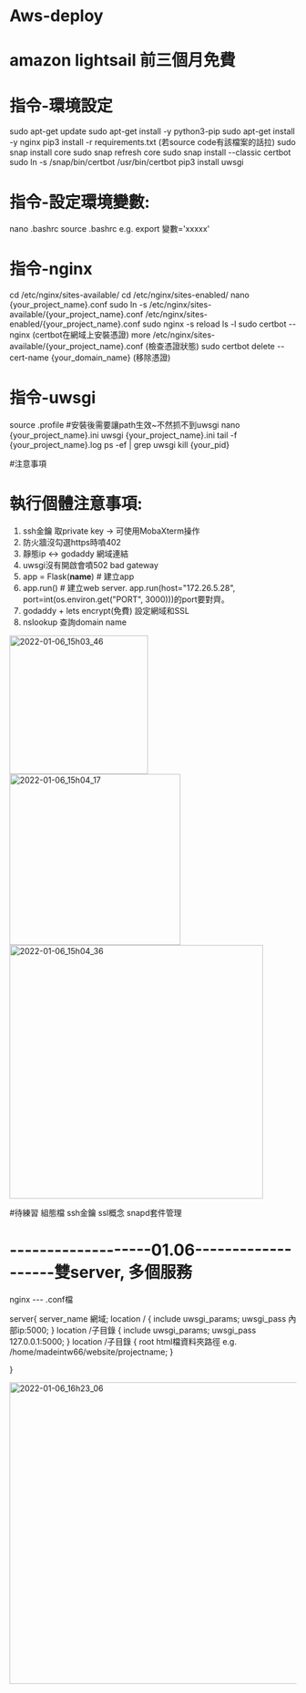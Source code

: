 # Aws-deploy

# amazon lightsail 前三個月免費

# 指令-環境設定
sudo apt-get update
sudo apt-get install -y python3-pip
sudo apt-get install -y nginx
pip3 install -r requirements.txt   (若source code有該檔案的話拉)
sudo snap install core
sudo snap refresh core
sudo snap install --classic certbot
sudo ln -s /snap/bin/certbot /usr/bin/certbot
pip3 install uwsgi

# 指令-設定環境變數:
nano .bashrc
source .bashrc
e.g.  export 變數='xxxxx'

# 指令-nginx
cd /etc/nginx/sites-available/
cd /etc/nginx/sites-enabled/
nano {your_project_name}.conf
sudo ln -s /etc/nginx/sites-available/{your_project_name}.conf /etc/nginx/sites-enabled/{your_project_name}.conf
sudo nginx -s reload
ls -l
sudo certbot --nginx (certbot在網域上安裝憑證)
more /etc/nginx/sites-available/{your_project_name}.conf  (檢查憑證狀態)
sudo certbot delete --cert-name {your_domain_name} (移除憑證)

# 指令-uwsgi
source .profile #安裝後需要讓path生效~不然抓不到uwsgi
nano {your_project_name}.ini
uwsgi {your_project_name}.ini
tail -f {your_project_name}.log
ps -ef | grep uwsgi
kill {your_pid}






#注意事項
# 執行個體注意事項:
1. ssh金鑰 取private key -> 可使用MobaXterm操作
2. 防火牆沒勾選https時噴402
3. 靜態ip <-> godaddy 網域連結
4. uwsgi沒有開啟會噴502 bad gateway
5. app = Flask(__name__)  # 建立app
6. app.run()  # 建立web server. app.run(host="172.26.5.28", port=int(os.environ.get("PORT", 3000)))的port要對齊。
7. godaddy + lets encrypt(免費) 設定網域和SSL
8. nslookup 查詢domain name



<img width="243" alt="2022-01-06_15h03_46" src="https://user-images.githubusercontent.com/66947341/148342723-c2e39e86-f3d1-406c-b74b-38f44735178d.png">
<img width="300" alt="2022-01-06_15h04_17" src="https://user-images.githubusercontent.com/66947341/148342727-48ee0049-93d1-4eec-877a-5761c30ffa9c.png">
<img width="445" alt="2022-01-06_15h04_36" src="https://user-images.githubusercontent.com/66947341/148342728-8924054b-b16e-4c75-ac08-53a5d1dde843.png">



#待練習
組態檔
ssh金鑰
ssl概念
snapd套件管理




# -------------------01.06-------------------雙server, 多個服務
nginx --- .conf檔

server{
       server_name 網域;
       location / {
               include uwsgi_params;
               uwsgi_pass 內部ip:5000;
       }
       location /子目錄 {
               include uwsgi_params;
               uwsgi_pass 127.0.0.1:5000;
       }
       location /子目錄 {
                root html檔資料夾路徑 e.g. /home/madeintw66/website/projectname;
       }
       
}

<img width="529" alt="2022-01-06_16h23_06" src="https://user-images.githubusercontent.com/66947341/148352244-9f8bc4ab-1c36-42d4-a83a-151cd8079307.png">

